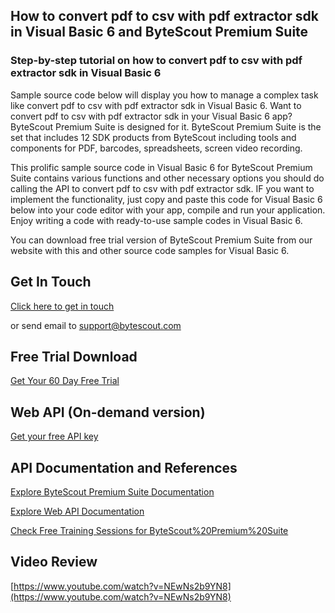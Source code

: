 ## How to convert pdf to csv with pdf extractor sdk in Visual Basic 6 and ByteScout Premium Suite

### Step-by-step tutorial on how to convert pdf to csv with pdf extractor sdk in Visual Basic 6

Sample source code below will display you how to manage a complex task like convert pdf to csv with pdf extractor sdk in Visual Basic 6. Want to convert pdf to csv with pdf extractor sdk in your Visual Basic 6 app? ByteScout Premium Suite is designed for it. ByteScout Premium Suite is the set that includes 12 SDK products from ByteScout including tools and components for PDF, barcodes, spreadsheets, screen video recording.

This prolific sample source code in Visual Basic 6 for ByteScout Premium Suite contains various functions and other necessary options you should do calling the API to convert pdf to csv with pdf extractor sdk. IF you want to implement the functionality, just copy and paste this code for Visual Basic 6 below into your code editor with your app, compile and run your application. Enjoy writing a code with ready-to-use sample codes in Visual Basic 6.

You can download free trial version of ByteScout Premium Suite from our website with this and other source code samples for Visual Basic 6.

## Get In Touch

[Click here to get in touch](https://bytescout.zendesk.com/hc/en-us/requests/new?subject=ByteScout%20Premium%20Suite%20Question)

or send email to [support@bytescout.com](mailto:support@bytescout.com?subject=ByteScout%20Premium%20Suite%20Question) 

## Free Trial Download

[Get Your 60 Day Free Trial](https://bytescout.com/download/web-installer?utm_source=github-readme)

## Web API (On-demand version)

[Get your free API key](https://pdf.co/documentation/api?utm_source=github-readme)

## API Documentation and References

[Explore ByteScout Premium Suite Documentation](https://bytescout.com/documentation/index.html?utm_source=github-readme)

[Explore Web API Documentation](https://pdf.co/documentation/api?utm_source=github-readme)

[Check Free Training Sessions for ByteScout%20Premium%20Suite](https://academy.bytescout.com/)

## Video Review

[https://www.youtube.com/watch?v=NEwNs2b9YN8](https://www.youtube.com/watch?v=NEwNs2b9YN8)